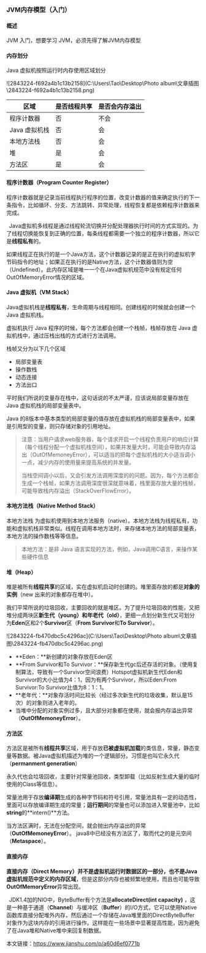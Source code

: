 ### JVM内存模型（入门）

#### 概述

JVM 入门，想要学习 JVM，必须先得了解JVM内存模型

#### 内存划分

Java 虚拟机按照运行时内存使用区域划分

![2843224-f692a4b1c13b2158](C:\Users\Tao\Desktop\Photo album\文章插图\2843224-f692a4b1c13b2158.png)

| 区域          | 是否线程共享 | 是否会内存溢出 |
| ------------- | ------------ | -------------- |
| 程序计数器    | 否           | 不会           |
| Java 虚拟机栈 | 否           | 会             |
| 本地方法栈    | 否           | 会             |
| 堆            | 是           | 会             |
| 方法区        | 是           | 会             |

#### 程序计数器（Program Counter Register）

程序计数器就是记录当前线程执行程序的位置，改变计数器的值来确定执行的下一条指令，比如循环、分支、方法跳转、异常处理，线程恢复都是依赖程序计数器来完成。

 Java虚拟机多线程是通过线程轮流切换并分配处理器执行时间的方式实现的。为了线程切换能恢复到正确的位置，每条线程都需要一个独立的程序计数器，所以它是**线程私有**的。

如果线程正在执行的是一个Java方法，这个计数器记录的是正在执行的虚拟机字节码指令的地址；如果正在执行的是Native方法，这个计数器值则为空（Undefined）。此内存区域是唯一一个在Java虚拟机规范中没有规定任何OutOfMemoryError情况的区域。

#### Java 虚拟机（VM Stack）

Java虚拟机栈是**线程私有**，生命周期与线程相同。创建线程的时候就会创建一个 Java 虚拟机栈。

虚拟机执行 Java 程序的时候，每个方法都会创建一个栈帧，栈帧存放在 Java 虚拟机栈中，通过压栈出栈的方式进行方法调用。

栈帧又分为以下几个区域

* 局部变量表
* 操作数栈
* 动态连接
* 方法出口

平时我们所说的变量存在栈中，这句话说的不太严谨，应该说局部变量存放在 Java 虚拟机栈的局部变量表中。

Java 的8版本中基本类型的局部变量的值存放在虚拟机栈的局部变量表中，如果是引用型的变量，则只存储对象的引用地址。

> 注意：当用户请求web服务器，每个请求开启一个线程负责用户的响应计算（每个线程分配一个虚拟机栈空间），如果并发量大时，可能会导致内存溢出（OutOfMemoneyError），可以适当的把每个虚拟机栈的大小适当调小一点，减少内存的使用量来提高系统的并发量。
>
> 当栈空间调小以后，又会引发方法调用深度的的问题。因为，每个方法都会生成一个栈帧，如果方法调用深度很深就意味着，栈里面存放大量的栈帧，可能导致栈内存溢出（StackOverFlowError）。

#### 本地方法栈（Native Method Stack）

本地方法栈 为虚拟机使用到本地方法服务（native）。本地方法栈为线程私有，功能和虚拟机栈非常类似。线程在调用本地方法时，来存储本地方法的局部变量表，本地方法的操作数栈等等信息。

> 本地方法：是非 Java 语言实现的方法，例如，Java调用C语言，来操作某些硬件信息

#### 堆（Heap）

堆是被所有**线程共享**的区域，实在虚拟机启动时创建的。堆里面存放的都是**对象的实例**（new 出来的对象都存在堆中）。

我们平常所说的垃圾回收，主要回收的就是堆区。为了提升垃圾回收的性能，又把堆分成两块区**新生代（young）**和**年老代（old）**，更细一点划分新生代又可划分为**Eden**区和2个**Survivor**区（**From Survivor**和**To Survivor**）。

![2843224-fb470dbc5c4296ac](C:\Users\Tao\Desktop\Photo album\文章插图\2843224-fb470dbc5c4296ac.png)

* **Eden：**新创建的对象存放在Eden区
* **From Survivor和To Survivor：**保存新生代gc后还存活的对象。（使用复制算法，导致有一个Survivor空间浪费）Hotspot虚拟机新生代Eden和Survivor的大小比值为4：1，因为有两个Survivor，所以Eden:From Survivor:To Survivor比值为8：1：1。
* **老年代：**对象存活时间比较长（经过多次新生代的垃圾收集，默认是15次）的对象则进入老年的。
* 当堆中分配的对象实例过多，且大部分对象都在使用，就会报内存溢出异常（**OutOfMemoneyError**）。

#### 方法区

方法区是被所有**线程共享**区域，用于存放**已被虚拟机加载**的类信息，常量，静态变量等数据。被Java虚拟机描述为堆的一个逻辑部分。习惯是也叫它永久代（**permanment generation**）

永久代也会垃圾回收，主要针对常量池回收，类型卸载（比如反射生成大量的临时使用的Class等信息）。

常量池用于存放**编译期**生成的各种字节码和符号引用，常量池具有一定的动态性，里面可以存放编译期生成的常量；**运行期间**的常量也可以添加进入常量池中，比如**string**的**intern()**方法。

当方法区满时，无法在分配空间，就会抛出内存溢出的异常（**OutOfMemoneyError**）。
java8中已经没有方法区了，取而代之的是元空间（**Metaspace**）。

#### 直接内存

**直接内存（Direct Memory）并不是虚拟机运行时数据区的一部分，也不是Java虚拟机规范中定义的内存区域**，但是这部分内存也被频繁地使用，而且也可能导致**OutOfMemoryError**异常出现。

 JDK1.4加的NIO中，ByteBuffer有个方法是**allocateDirect(int capacity)** ，这是一种基于通道（**Channel**）与缓冲区（**Buffer**）的I/O方式，它可以使用Native函数库直接分配堆外内存，然后通过一个存储在Java堆里面的DirectByteBuffer对象作为这块内存的引用进行操作。这样能在一些场景中显著提高性能，因为避免了在Java堆和Native堆中来回复制数据。


本文链接：https://www.jianshu.com/p/a60d6ef0771b
